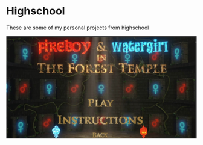 # Highschool
These are some of my personal projects from highschool

![Image](FireboyAndWatergirl/DemoImages/StartScreen.jpeg)
